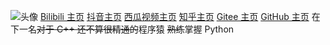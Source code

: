 ![头像](https://avatars.githubusercontent.com/u/160098482?v=4) 
[Bilibili 主页](https://space.bilibili.com/3546373901256887) [抖音主页](https://www.douyin.com/user/MS4wLjABAAAAWJpDnfDx5c776-VgQ_MzxooWP8E-bG8cUu_xs1AD6r4Nr4L8Gj5paTjyCjLtyNzS) [西瓜视频主页](https://www.ixigua.com/home/3916891020335852/) [知乎主页](https://www.zhihu.com/people/58-87-87-44) [Gitee 主页](https://gitee.com/Sigechaishijie/) [GitHub 主页](https://github.com/Sigechaishijie/)
在下一名~~对于 C++ 还不算很精通的~~程序猿
~~熟练~~掌握 Python